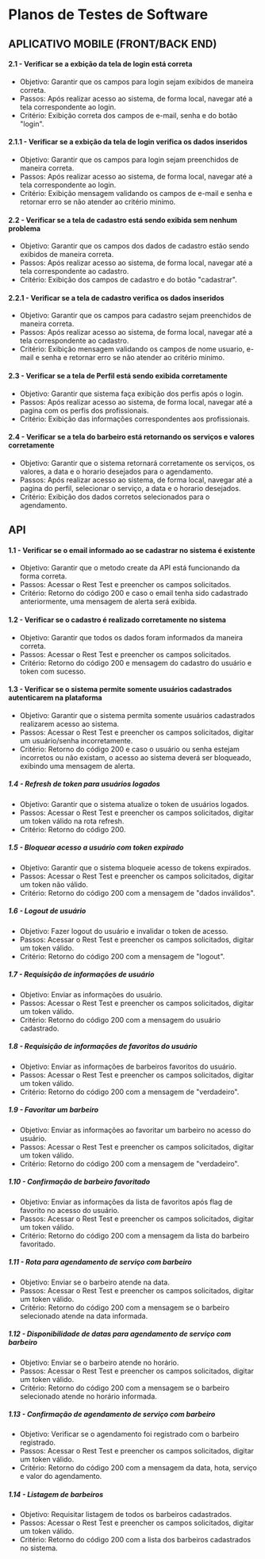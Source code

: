 # Planos de Testes de Software

## APLICATIVO MOBILE (FRONT/BACK END)

#### **2.1 - Verificar se a exbição da tela de login está correta**

- Objetivo: Garantir que os campos para login sejam exibidos de maneira correta.
- Passos: Após realizar acesso ao sistema, de forma local, navegar até a tela correspondente ao login.
- Critério: Exibição correta dos campos de e-mail, senha e do botão "login".

#### **2.1.1 - Verificar se a exbição da tela de login verifica os dados inseridos**

- Objetivo: Garantir que os campos para login sejam preenchidos de maneira correta.
- Passos: Após realizar acesso ao sistema, de forma local, navegar até a tela correspondente ao login.
- Critério: Exibição mensagem validando os campos de e-mail e senha e retornar erro se não atender ao critério minimo.

#### **2.2 - Verificar se a tela de cadastro está sendo exibida sem nenhum problema**

- Objetivo: Garantir que os campos dos dados de cadastro estão sendo exibidos de maneira correta.
- Passos: Após realizar acesso ao sistema, de forma local, navegar até a tela correspondente ao cadastro.
- Critério: Exibição dos campos de cadastro e do botão "cadastrar".

#### **2.2.1 - Verificar se a tela de cadastro verifica os dados inseridos**

- Objetivo: Garantir que os campos para cadastro sejam preenchidos de maneira correta.
- Passos: Após realizar acesso ao sistema, de forma local, navegar até a tela correspondente ao cadastro.
- Critério: Exibição mensagem validando os campos de nome usuario, e-mail e senha e retornar erro se não atender ao critério minimo.

#### **2.3 - Verificar se a tela de Perfil está sendo exibida corretamente**

- Objetivo: Garantir que sistema faça exibição dos perfis após o login.
- Passos: Após realizar acesso ao sistema, de forma local, navegar até a pagina com os perfis dos profissionais.
- Critério: Exibição das informações correspondentes aos profissionais.

#### **2.4 - Verificar se a tela do barbeiro está retornando os serviços e valores corretamente**

- Objetivo: Garantir que o sistema retornará corretamente os serviços, os valores, a data e o horario desejados para o agendamento.
- Passos: Após realizar acesso ao sistema, de forma local, navegar até a pagina do perfil, selecionar o serviço, a data e o horario desejados.
- Critério: Exibição dos dados corretos selecionados para o agendamento.

## API

#### **1.1 - Verificar se o email informado ao se cadastrar no sistema é existente**

- Objetivo: Garantir que o metodo create da API está funcionando da forma correta.
- Passos: Acessar o Rest Test e preencher os campos solicitados.
- Critério: Retorno do código 200 e caso o email tenha sido cadastrado anteriormente, uma mensagem de alerta será exibida.

#### **1.2 - Verificar se o cadastro é realizado corretamente no sistema**

- Objetivo: Garantir que todos os dados foram informados da maneira correta.
- Passos: Acessar o Rest Test e preencher os campos solicitados.
- Critério: Retorno do código 200 e mensagem do cadastro do usuário e token com sucesso.

#### **1.3 - Verificar se o  sistema permite somente usuários cadastrados autenticarem na plataforma**

- Objetivo: Garantir que o sistema permita somente usuários cadastrados realizarem acesso ao sistema.
- Passos: Acessar o Rest Test e preencher os campos solicitados, digitar um usuário/senha incorretamente.
- Critério: Retorno do código 200 e caso o usuário ou senha estejam incorretos ou não existam, o acesso ao sistema deverá ser bloqueado, exibindo uma mensagem de alerta.

##### **1.4 - Refresh de token para usuários logados**

- Objetivo: Garantir que o sistema atualize o token de usuários logados.
- Passos: Acessar o Rest Test e preencher os campos solicitados, digitar um token válido na rota refresh.
- Critério: Retorno do código 200.

##### **1.5 - Bloquear acesso a usuário com token expirado**

- Objetivo: Garantir que o sistema bloqueie acesso de tokens expirados.
- Passos: Acessar o Rest Test e preencher os campos solicitados, digitar um token não válido.
- Critério: Retorno do código 200 com a mensagem de "dados inválidos".

##### **1.6 - Logout de usuário**

- Objetivo: Fazer logout do usuário e invalidar o token de acesso.
- Passos: Acessar o Rest Test e preencher os campos solicitados, digitar um token válido.
- Critério: Retorno do código 200 com a mensagem de "logout".

##### **1.7 - Requisição de informações de usuário**

- Objetivo: Enviar as informações do usuário.
- Passos: Acessar o Rest Test e preencher os campos solicitados, digitar um token válido.
- Critério: Retorno do código 200 com a mensagem do usuário cadastrado.

##### **1.8 - Requisição de informações de favoritos do usuário**

- Objetivo: Enviar as informações de barbeiros favoritos do usuário.
- Passos: Acessar o Rest Test e preencher os campos solicitados, digitar um token válido.
- Critério: Retorno do código 200 com a mensagem de "verdadeiro".

##### **1.9 - Favoritar um barbeiro**

- Objetivo: Enviar as informações ao favoritar um barbeiro no acesso do usuário.
- Passos: Acessar o Rest Test e preencher os campos solicitados, digitar um token válido.
- Critério: Retorno do código 200 com a mensagem de "verdadeiro".

##### **1.10 - Confirmação de barbeiro favoritado**

- Objetivo: Enviar as informações da lista de favoritos após flag de favorito no acesso do usuário.
- Passos: Acessar o Rest Test e preencher os campos solicitados, digitar um token válido.
- Critério: Retorno do código 200 com a mensagem da lista do barbeiro favoritado.

##### **1.11 - Rota para agendamento de serviço com barbeiro**

- Objetivo: Enviar se o barbeiro atende na data.
- Passos: Acessar o Rest Test e preencher os campos solicitados, digitar um token válido.
- Critério: Retorno do código 200 com a mensagem se o barbeiro selecionado atende na data informada.

##### **1.12 - Disponibilidade de datas para agendamento de serviço com barbeiro**

- Objetivo: Enviar se o barbeiro atende no horário.
- Passos: Acessar o Rest Test e preencher os campos solicitados, digitar um token válido.
- Critério: Retorno do código 200 com a mensagem se o barbeiro selecionado atende no horário informada.


##### **1.13 - Confirmação de agendamento de serviço com barbeiro**

- Objetivo: Verificar se o agendamento foi registrado com o barbeiro registrado.
- Passos: Acessar o Rest Test e preencher os campos solicitados, digitar um token válido.
- Critério: Retorno do código 200 com a mensagem da data, hota, serviço e valor do agendamento.

##### **1.14 - Listagem de barbeiros**

- Objetivo: Requisitar listagem de todos os barbeiros cadastrados.
- Passos: Acessar o Rest Test e preencher os campos solicitados, digitar um token válido.
- Critério: Retorno do código 200 com a lista dos barbeiros cadastrados no sistema.